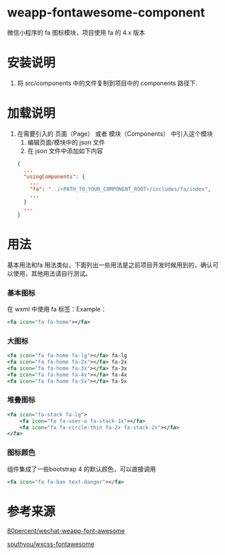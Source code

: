 # weapp-fontawesome-component
微信小程序的 fa 图标模块，项目使用 fa 的 4.x 版本

# 安装说明

1. 将 src/components 中的文件复制到项目中的 components 路径下.

# 加载说明

1. 在需要引入的 页面（Page） 或者 模块（Components） 中引入这个模块
    1. 编辑页面/模块中的 json 文件
    1. 在 json 文件中添加如下内容
    ```json
    {
      ...
      "usingComponents": {
        ...
        "fa": "../<PATH_TO_YOUR_COMPONENT_ROOT>/includes/fa/index",
        ...
      }
      ...
    }
    ```

# 用法
基本用法和fa 用法类似，下面列出一些用法是之前项目开发时候用到的，确认可以使用，其他用法请自行测试。

### 基本图标
在 wxml 中使用 fa 标签：Example：
```xml
<fa icon="fa fa-home"></fa>
```    

### 大图标
```xml
<fa icon="fa fa-home fa-lg"></fa> fa-lg
<fa icon="fa fa-home fa-2x"></fa> fa-2x
<fa icon="fa fa-home fa-3x"></fa> fa-3x
<fa icon="fa fa-home fa-4x"></fa> fa-4x
<fa icon="fa fa-home fa-5x"></fa> fa-5x
```  

### 堆叠图标
```xml
<fa icon="fa-stack fa-lg">
    <fa icon="fa fa-user-o fa-stack-1x"></fa>
    <fa icon="fa fa-circle-thin fa-2x fa-stack-2x"></fa>
</fa>
```
### 图标颜色

组件集成了一些bootstrap 4 的默认颜色，可以直接调用
```xml
<fa icon="fa fa-ban text-danger"></fa>
```

# 参考来源

[80percent/wechat-weapp-font-awesome](https://github.com/80percent/wechat-weapp-font-awesome)

[southyou/wxcss-fontawesome](https://github.com/southyou/wxcss-fontawesome)

